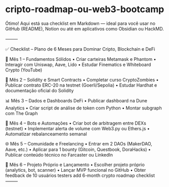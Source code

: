 # cripto-roadmap-ou-web3-bootcamp


Ótimo! Aqui está sua checklist em Markdown — ideal para você usar no GitHub (README), Notion ou até em aplicativos como Obsidian ou HackMD.

⸻

✅ Checklist – Plano de 6 Meses para Dominar Cripto, Blockchain e DeFi

🧱 Mês 1 – Fundamentos Sólidos
	•	Criar carteiras Metamask e Phantom
	•	Interagir com Uniswap, Aave, Lido
	•	Estudar Finematics e Whiteboard Crypto (YouTube)

🧠 Mês 2 – Solidity e Smart Contracts
	•	Completar curso CryptoZombies
	•	Publicar contrato ERC-20 na testnet (Goerli/Sepolia)
	•	Estudar Hardhat e documentação oficial do Solidity

📊 Mês 3 – Dados e Dashboards DeFi
	•	Publicar dashboard na Dune Analytics
	•	Criar script de análise de token com Python
	•	Montar subgraph com The Graph

🤖 Mês 4 – Bots e Automações
	•	Criar bot de arbitragem entre DEXs (testnet)
	•	Implementar alerta de volume com Web3.py ou Ethers.js
	•	Automatizar rebalanceamento semanal

🌐 Mês 5 – Comunidade e Freelancing
	•	Entrar em 2 DAOs (MakerDAO, Aave, etc.)
	•	Aplicar para 1 bounty (Gitcoin, Questbook, DoraHacks)
	•	Publicar conteúdo técnico no Farcaster ou LinkedIn

🚀 Mês 6 – Projeto Próprio e Lançamento
	•	Escolher projeto próprio (analytics, bot, scanner)
	•	Lançar MVP funcional no GitHub
	•	Obter feedback de 10 usuários testers
add 6-month crypto roadmap checklist
⸻
